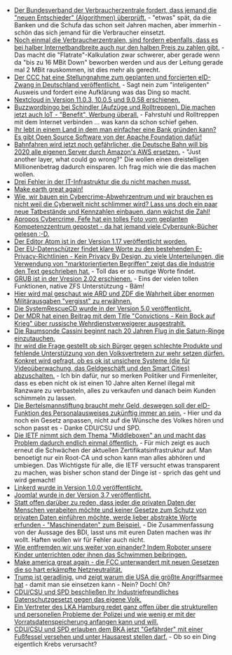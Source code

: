 * [Der Bundesverband der Verbraucherzentrale fordert, dass jemand die "neuen Entschieder" (Algorithmen) überprüft.](https://www.golem.de/news/internetdienste-vzbv-fordert-kontrolle-von-algorithmen-1704-127450.html) - "etwas" spät, da die Banken und die Schufa das schon seit Jahren machen, aber immerhin - schön das sich jemand für die Verbraucher einsetzt.
* [Noch einmal die Verbraucherzentralen, sind fordern ebenfalls, dass es bei halber Internetbandbreite auch nur den halben Preis zu zahlen gibt.](https://www.golem.de/news/internetzugang-bei-halber-datenrate-auch-nur-halber-preis-1704-127448.html) - Das macht die "Flatrate"-Kalkulation zwar schwerer, aber gerade wenn da "bis zu 16 MBit Down" beworben werden und aus der Leitung gerade mal 2 MBit rauskommen, ist dies mehr als gerecht.
* [Der CCC hat eine Stellungnahme zum geplanten und forcierten eID-Zwang in Deutschland veröffentlicht.](http://www.ccc.de/de/updates/2017/eid-ausweis) - Sagt nein zum "inteligenten" Ausweis und fordert eine Aufklärung was das Ding so macht.
* [Nextcloud in Version 11.0.3, 10.0.5 und 9.0.58 erschienen.](https://nextcloud.com/blog/nextcloud-releases-updates-11.0.3-10.0.5-and-9.0.58/)
* [Buzzwordbingo bei Schindler (Aufzüge und Rolltreppen). Die machen jetzt auch IoT - "Benefit", Werbung überall.](https://www.heise.de/newsticker/meldung/Hannover-Messe-Schindler-verbindet-Aufzuege-mit-dem-Internet-of-Things-3692478.html) - Fahrstuhl und Rolltreppen mit dem Internet verbinden ... was kann da schon schief gehen.
* [Ihr lebt in einem Land in dem man einfacher eine Bank gründen kann? Es gibt Open Source Software von der Apache Foundation dafür!](http://fineract.apache.org/)
* [Bahnfahren wird jetzt noch gefährlicher, die Deutsche Bahn will bis 2020 alle eigenen Server durch Amazon's AWS ersetzen.](https://www.heise.de/newsticker/meldung/Die-Bahn-geht-in-die-Cloud-3692459.html) - "Just another layer, what could go wrong?" Die wollen einen dreistelligen Millionenbetrag dadurch einsparen. Ich frag mich wie die das machen wollen.
* [Drei Fehler in der IT-Infrastruktur die du nicht machen musst.](http://firstround.com/review/the-three-infrastructure-mistakes-your-company-must-not-make/)
* [Make earth great again!](https://www.youtube.com/watch?v=mrGFEW2Hb2g)
* [Wie, wir bauen ein Cybercrime-Abwehrzentrum und wir brauchen es nicht weil die Cyberwelt nicht schlimmer wird? Lass uns doch ein paar neue Tatbestände und Kennzahlen einbauen, dann wächst die Zahl!](https://www.golem.de/news/cybercrime-computerkriminalitaet-nimmt-statistisch-gesehen-zu-1704-127477.html)
* [Apropos Cybercrime, Fefe hat ein tolles Foto vom geplanten Kompetenzzentrum gepostet - da hat jemand viele Cyberpunk-Bücher gelesen :-D.](https://ptrace.fefe.de/cybercrime-kompetenzzentrum.jpg)
* [Der Editor Atom ist in der Version 1.17 veröffentlicht worden.](https://www.pro-linux.de/news/1/24679/atom-editor-gewinnt-an-geschwindigkeit.html)
* [Der EU-Datenschützer findet klare Worte zu den bestehenden E-Privacy-Richtlinien - Kein Privacy By Design, zu viele Unterteilungen, die Verwendung von "marktorientierten Begriffen" zeigt das die Industrie den Text geschrieben hat.](https://www.heise.de/newsticker/meldung/E-Privacy-Verordnung-Oberster-EU-Datenschuetzer-fordert-Korrekturen-3695689.html) - Toll das er so mutige Worte findet.
* [GRUB ist in der Vresion 2.02 erschienen.](http://www.phoronix.com/scan.php?page=news_item&px=GRUB-2.02-Tagged) - Eins der vielen tollen Funktionen, native ZFS Unterstützung - Bäm!
* [Hier wird mal geschaut wie ARD und ZDF die Wahrheit über enormen Militärausgaben "vergisst" zu erwähnen.](https://propagandaschau.wordpress.com/2017/04/25/ard-und-zdf-verschweigen-das-ausmass-der-us-ruestungsausgaben/)
* [Die SystemRescueCD wurde in der Version 5.0 veröffentlicht.](https://www.pro-linux.de/news/1/24684/systemrescuecd-500-freigegeben.html)
* [Der MDR hat einen Beitrag mit dem Title "Convictions - Kein Bock auf Krieg" über russische Wehrdienstverweigerer ausgestrahlt.](https://propagandaschau.wordpress.com/2017/04/25/aufklaerung-statt-propgaganda-convictions-keinen-bock-auf-krieg-wehrdienstverweigerer-in-russland/)
* [Die Raumsonde Cassini beginnt nach 20 Jahren Flug in die Saturn-Ringe einzutauchen.](https://www.heise.de/newsticker/meldung/Grosses-Finale-Raumsonde-Cassini-beginnt-Flug-durch-Saturn-Ringe-3695675.html)
* [Ihr wird die Frage gestellt ob sich Bürger gegen schlechte Produkte und fehlende Unterstützung von den Volksvertretern zur wehr setzen dürfen. Konkret wird gefragt, ob es ok ist unsichere Systeme (die für Videoüberwachung, das Geldgeschäft und den Smart Cities) abzuschalten.](https://www.golem.de/news/internet-of-things-bricker-bot-soll-2-millionen-iot-geraete-zerstoert-haben-1704-127483.html) - Ich bin dafür, nur so merken Politiker und Firmenleiter, dass es eben nicht ok ist einen 10 Jahre alten Kernel illegal mit Ranzware zu verbasteln, alles zu verkaufen und danach beim Kunden schimmeln zu lassen.
* [Die Bertelsmannstiftung braucht mehr Geld, deswegen soll der eID-Funktion des Personalausweises zukünftig immer an sein.](https://www.golem.de/news/elektronischer-personalausweis-das-tote-pferd-soll-auferstehen-1704-127495.html) - Hier und da noch ein Gesetz anpassen, nicht auf die Wünsche des Volkes hören und schon passt es - Danke CDU/CSU und SPD.
* [Die IETF nimmt sich dem Thema "Middleboxen" an und macht das Problem dadurch endlich einmal öffentlich.](https://www.heise.de/newsticker/meldung/IETF-TLS-Middleboxen-Verschluesselung-und-die-Rauferei-um-das-richtige-Internet-3695607.html) - Für mich zeigt es auch erneut die Schwächen der aktuellen Zertifikatsinfrastruktur auf. Man benoetigt nur ein Root-CA und schon kann man alles abhören und umbiegen. Das Wichtigste für alle, die IETF versucht etwas transparent zu machen, was bisher schon stand der Dinge ist - sprich das geht und wird gemacht!
* [Linkerd wurde in Version 1.0.0 veröffentlicht.](https://www.pro-linux.de/news/1/24688/linkerd-erreicht-stabile-version-100.html)
* [Joomla! wurde in der Version 3,7 veröffentlicht.](https://www.heise.de/newsticker/meldung/Joomla-3-7-mehr-eigene-Gestaltungsmoeglichkeiten-3696258.html)
* [Statt offen darüber zu reden, dass jeder die privaten Daten der Menschen verabeiten möchte und keiner Gesetze zum Schutz von privaten Daten einführen möchte, werde lieber abstrakte Worte erfunden - "Maschinendaten" zum Beispiel.](https://www.heise.de/newsticker/meldung/BDI-spricht-sich-gegen-neues-Eigentumsrecht-an-digitalen-Daten-aus-3697626.html) - Die Zusammenfassung von der Aussage des BDI, lasst uns mit euren Daten machen was ihr wollt. Haften wollen wir für Fehler auch nicht.
* [Wie entfremden wir uns weiter von einander? Indem Roboter unsere Kinder unterrichten oder ihnen das Schwimmen beibringen.](https://www.heise.de/newsticker/meldung/RIE2017-Roboter-unterrichten-im-Klassenzimmer-und-im-Swimming-Pool-3697607.html)
* [Make america great again - die FCC unterwandert mit neuen Gesetzen die so hart erkämpfte Netzneutralität.](https://www.heise.de/newsticker/meldung/USA-Auftakt-zum-Ende-der-Netzneutralitaet-3287192.html)
* [Trump ist geradlinig.](https://www.heise.de/forum/Telepolis/Kommentare/Trump-will-rigoros-Entwicklungshilfe-kuerzen-Ende-mit-der-Soft-Power-Politik/Wieso-wahnsinnig/posting-30307022/show/) und [zeigt warum die USA die größte Angriffsarmee hat](https://www.heise.de/forum/Telepolis/Kommentare/Trump-will-rigoros-Entwicklungshilfe-kuerzen-Ende-mit-der-Soft-Power-Politik/Trump-reisst-dieser-verlogenen-US-amerikanischen-Geo-Politik-die-Maske-runter/posting-30306692/show/) - damit man sie einsetzen kann - Nein? Doch! Oh?
* [CDU/CSU und SPD beschließen Ihr Industriefreundliches Datenschutzgesetzt gegen das eigene Volk.](https://www.golem.de/news/datenschutzverordnung-im-bundestag-fuer-uns-ist-jeden-tag-der-tag-der-inneren-sicherheit-1704-127545.html)
* [Ein Vertreter des LKA Hamburg redet ganz offen über die strukturellen und personellen Probleme der Polizei und wie wenig er mit der Vorratsdatenspeicherung anfangen kann und will.](https://blog.fefe.de/?ts=a7fcf294)
* [CDU/CSU und SPD erlauben dem BKA jetzt "Gefährder" mit einer Fußfessel versehen und unter Hausarest stellen darf.](https://www.heise.de/newsticker/meldung/BKA-Gesetz-Bundestag-stimmt-fuer-E-Fussfessel-fuer-Gefaehrder-und-Polizei-Cloud-3698913.html) - Ob so ein Ding eigentlich Krebs verursacht?
